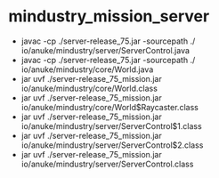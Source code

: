# mindustry_mission_server
* javac -cp ./server-release_75.jar -sourcepath ./ io/anuke/mindustry/server/ServerControl.java 
* javac -cp ./server-release_75.jar -sourcepath ./ io/anuke/mindustry/core/World.java
* jar uvf ./server-release_75_mission.jar io/anuke/mindustry/core/World.class
* jar uvf ./server-release_75_mission.jar io/anuke/mindustry/core/World$Raycaster.class
* jar uvf ./server-release_75_mission.jar io/anuke/mindustry/server/ServerControl$1.class
* jar uvf ./server-release_75_mission.jar io/anuke/mindustry/server/ServerControl$2.class
* jar uvf ./server-release_75_mission.jar io/anuke/mindustry/server/ServerControl.class

